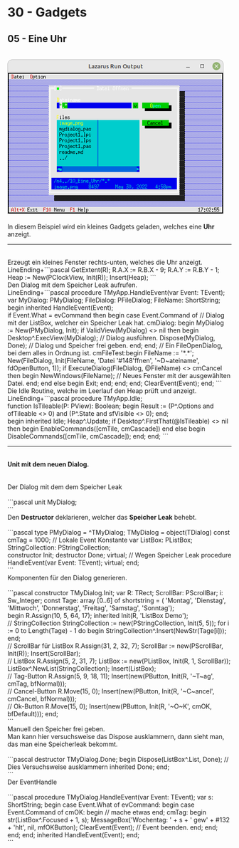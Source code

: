 # 30 - Gadgets
## 05 - Eine Uhr
<br>
<img src="image.png" alt="Selfhtml"><br><br>
In diesem Beispiel wird ein kleines Gadgets geladen, welches eine <b>Uhr</b> anzeigt.<br>
<hr><br>
    Erzeugt ein kleines Fenster rechts-unten, welches die Uhr anzeigt.<br>
LineEnding+```pascal
    GetExtent(R);
    R.A.X := R.B.X - 9;
    R.A.Y := R.B.Y - 1;
    Heap := New(PClockView, Init(R));
    Insert(Heap); 
```
<br>
Den Dialog mit dem Speicher Leak aufrufen.<br>
LineEnding+```pascal
  procedure TMyApp.HandleEvent(var Event: TEvent);
  var
    MyDialog: PMyDialog;
    FileDialog: PFileDialog;
    FileName: ShortString;
  begin
    inherited HandleEvent(Event);
<br>
    if Event.What = evCommand then begin
      case Event.Command of
        // Dialog mit der ListBox, welcher ein Speicher Leak hat.
        cmDialog: begin
          MyDialog := New(PMyDialog, Init);
          if ValidView(MyDialog) <> nil then begin
            Desktop^.ExecView(MyDialog);   // Dialog ausführen.
            Dispose(MyDialog, Done);       // Dialog und Speicher frei geben.
          end;
        end;
        // Ein FileOpenDialog, bei dem alles in Ordnung ist.
        cmFileTest:begin
          FileName := '*.*';
          New(FileDialog, Init(FileName, 'Datei '#148'ffnen', '~D~ateiname', fdOpenButton, 1));
          if ExecuteDialog(FileDialog, @FileName) <> cmCancel then begin
            NewWindows(FileName); // Neues Fenster mit der ausgewählten Datei.
          end;
        end
        else begin
          Exit;
        end;
      end;
    end;
    ClearEvent(Event);
  end;
```
<br>
Die Idle Routine, welche im Leerlauf den Heap prüft und anzeigt.<br>
LineEnding+```pascal
  procedure TMyApp.Idle;
<br>
    function IsTileable(P: PView): Boolean;
    begin
      Result := (P^.Options and ofTileable <> 0) and (P^.State and sfVisible <> 0);
    end;
<br>
  begin
    inherited Idle;
    Heap^.Update;
    if Desktop^.FirstThat(@IsTileable) <> nil then begin
      EnableCommands([cmTile, cmCascade])
    end else begin
      DisableCommands([cmTile, cmCascade]);
    end;
  end;
```
<br>
<hr><br>
<b>Unit mit dem neuen Dialog.</b><br>
<br><br>
Der Dialog mit dem dem Speicher Leak<br>
<br>
```pascal
unit MyDialog;
<br>
```
<br>
Den <b>Destructor</b> deklarieren, welcher das <b>Speicher Leak</b> behebt.<br>
<br>
```pascal
type
  PMyDialog = ^TMyDialog;
  TMyDialog = object(TDialog)
  const
    cmTag = 1000;  // Lokale Event Konstante
  var
    ListBox: PListBox;
    StringCollection: PStringCollection;
<br>
    constructor Init;
    destructor Done; virtual;  // Wegen Speicher Leak
    procedure HandleEvent(var Event: TEvent); virtual;
  end;
<br>
```
<br>
Komponenten für den Dialog generieren.<br>
<br>
```pascal
constructor TMyDialog.Init;
var
  R: TRect;
  ScrollBar: PScrollBar;
  i: Sw_Integer;
const
  Tage: array [0..6] of shortstring = (
    'Montag', 'Dienstag', 'Mittwoch', 'Donnerstag', 'Freitag', 'Samstag', 'Sonntag');
<br>
begin
  R.Assign(10, 5, 64, 17);
  inherited Init(R, 'ListBox Demo');
<br>
  // StringCollection
  StringCollection := new(PStringCollection, Init(5, 5));
  for i := 0 to Length(Tage) - 1 do begin
    StringCollection^.Insert(NewStr(Tage[i]));
  end;
<br>
  // ScrollBar für ListBox
  R.Assign(31, 2, 32, 7);
  ScrollBar := new(PScrollBar, Init(R));
  Insert(ScrollBar);
<br>
  // ListBox
  R.Assign(5, 2, 31, 7);
  ListBox := new(PListBox, Init(R, 1, ScrollBar));
  ListBox^.NewList(StringCollection);
  Insert(ListBox);
<br>
  // Tag-Button
  R.Assign(5, 9, 18, 11);
  Insert(new(PButton, Init(R, '~T~ag', cmTag, bfNormal)));
<br>
  // Cancel-Button
  R.Move(15, 0);
  Insert(new(PButton, Init(R, '~C~ancel', cmCancel, bfNormal)));
<br>
  // Ok-Button
  R.Move(15, 0);
  Insert(new(PButton, Init(R, '~O~K', cmOK, bfDefault)));
end;
<br>
```
<br>
Manuell den Speicher frei geben.<br>
Man kann hier versuchsweise das Dispose ausklammern, dann sieht man,<br>
das man eine Speicherleak bekommt.<br>
<br>
```pascal
destructor TMyDialog.Done;
begin
   Dispose(ListBox^.List, Done); // Dies Versuchsweise ausklammern
   inherited Done;
end;
<br>
```
<br>
Der EventHandle<br>
<br>
```pascal
procedure TMyDialog.HandleEvent(var Event: TEvent);
var
  s: ShortString;
begin
  case Event.What of
    evCommand: begin
      case Event.Command of
        cmOK: begin
          // mache etwas
        end;
        cmTag: begin
          str(ListBox^.Focused + 1, s);
          MessageBox('Wochentag: ' + s + ' gew' + #132 + 'hlt', nil, mfOKButton);
          ClearEvent(Event);  // Event beenden.
        end;
      end;
    end;
  end;
  inherited HandleEvent(Event);
end;
<br>
```
<br>

